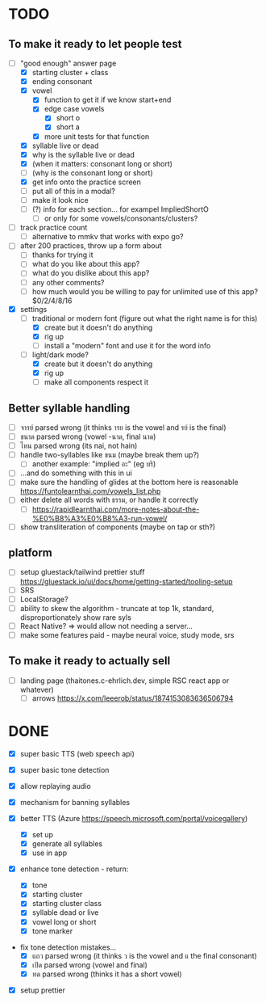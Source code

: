# TODO

## To make it ready to let people test
- [ ] "good enough" answer page
  - [x] starting cluster + class
  - [x] ending consonant
  - [x] vowel
    - [x] function to get it if we know start+end
    - [x] edge case vowels
      - [x] short o
      - [x] short a
    - [x] more unit tests for that function
  - [x] syllable live or dead
  - [x] why is the syllable live or dead
  - [x] (when it matters: consonant long or short)
  - [ ] (why is the consonant long or short)
  - [x] get info onto the practice screen
  - [ ] put all of this in a modal?
  - [ ] make it look nice
  - [ ] (?) info for each section... for exampel ImpliedShortO
    - [ ] or only for some vowels/consonants/clusters?
- [ ] track practice count
  - [ ] alternative to mmkv that works with expo go?
- [ ] after 200 practices, throw up a form about
  - [ ] thanks for trying it
  - [ ] what do you like about this app?
  - [ ] what do you dislike about this app?
  - [ ] any other comments?
  - [ ] how much would you be willing to pay for unlimited use of this app? $0/2/4/8/16
- [x] settings
  - [ ] traditional or modern font (figure out what the right name is for this)
    - [x] create but it doesn't do anything
    - [x] rig up
    - [ ] install a "modern" font and use it for the word info
  - [ ] light/dark mode?
    - [x] create but it doesn't do anything
    - [x] rig up
    - [ ] make all components respect it

## Better syllable handling
- [ ] จารย์ parsed wrong (it thinks ารย is the vowel and รย์ is the final)
- [ ] ขนาด parsed wrong (vowel -นาด, final นาด)
- [ ] ไหน parsed wrong (its nai, not hain)
- [ ] handle two-syllables like ขนม (maybe break them up?)
  - [ ] another example: "implied อะ" (eg บริ)
- [ ] ...and do something with this in ui
- [ ] make sure the handling of glides at the bottom here is reasonable https://funtolearnthai.com/vowels_list.php
- [ ] either delete all words with ธรรม, or handle it correctly
  - [ ] https://rapidlearnthai.com/more-notes-about-the-%E0%B8%A3%E0%B8%A3-run-vowel/
- [ ] show transliteration of components (maybe on tap or sth?)

## platform
- [ ] setup gluestack/tailwind prettier stuff https://gluestack.io/ui/docs/home/getting-started/tooling-setup
- [ ] SRS
- [ ] LocalStorage?
- [ ] ability to skew the algorithm - truncate at top 1k, standard, disproportionately show rare syls
- [ ] React Native? => would allow not needing a server...
- [ ] make some features paid - maybe neural voice, study mode, srs

## To make it ready to actually sell
- [ ] landing page (thaitones.c-ehrlich.dev, simple RSC react app or whatever)
  - [ ] arrows https://x.com/leeerob/status/1874153083636506794

# DONE

- [x] super basic TTS (web speech api)
- [x] super basic tone detection
- [x] allow replaying audio
- [x] mechanism for banning syllables

- [x] better TTS (Azure https://speech.microsoft.com/portal/voicegallery)
  - [x] set up
  - [x] generate all syllables
  - [x] use in app
- [x] enhance tone detection - return:
  - [x] tone
  - [x] starting cluster
  - [x] starting cluster class
  - [x] syllable dead or live
  - [x] vowel long or short
  - [x] tone marker
- fix tone detection mistakes...
  - [x] แถว parsed wrong (it thinks ว is the vowel and แ the final consonant)
  - [x] เปิด parsed wrong (vowel and final)
  - [x] ทด parsed wrong (thinks it has a short vowel)

- [x] setup prettier
